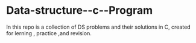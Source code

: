 # Data-structure--c--Program
In this repo is a collection of  DS problems and their solutions in C, created for lerning , practice ,and revision.
